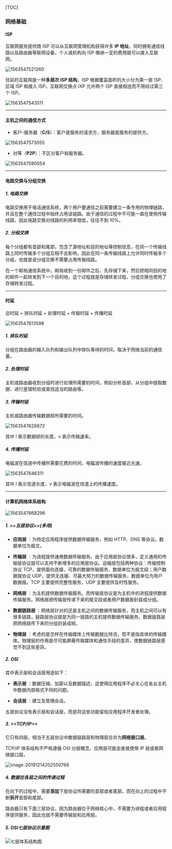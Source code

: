 [TOC]

### 网络基础

#### ISP

互联网服务提供商 ISP 可以从互联网管理机构获得许多 **IP 地址**，同时拥有通信线路以及路由器等联网设备，个人或机构向 ISP 缴纳一定的费用就可以接入互联网。

![1563547521260](assets/1563547521260.png)

目前的互联网是一种**多层次 ISP 结构**，ISP 根据覆盖面积的大小分为第一层 ISP、区域 ISP 和接入 ISP。互联网交换点 IXP 允许两个 ISP 直接相连而不用经过第三个 ISP。

![1563547543511](assets/1563547543511.png)

----

#### 主机之间的通信方式

- 客户-服务器（**C/S**）：客户是服务的请求方，服务器是服务的提供方。

![1563547573055](assets/1563547573055.png)

- 对等（**P2P**）：不区分客户和服务器。

![1563547590554](assets/1563547590554.png)

----

#### 电路交换与分组交换

##### 1. 电路交换

电路交换用于电话通信系统，两个用户要通信之前需要建立一条专用的物理链路，并且在整个通信过程中始终占用该链路。由于通信的过程中不可能一直在使用传输线路，因此电路交换对线路的利用率很低，往往不到 10%。

##### 2. 分组交换

每个分组都有首部和尾部，包含了源地址和目的地址等控制信息，在同一个传输线路上同时传输多个分组互相不会影响，因此在同一条传输线路上允许同时传输多个分组，也就是说分组交换不需要占用传输线路。

在一个邮局通信系统中，邮局收到一份邮件之后，先存储下来，然后把相同目的地的邮件一起转发到下一个目的地，这个过程就是存储转发过程，分组交换也使用了存储转发过程。

----

#### 时延

总时延 = 排队时延 + 处理时延 + 传输时延 + 传播时延

![1563547613598](assets/1563547613598.png)

##### 1. 排队时延

分组在路由器的输入队列和输出队列中排队等待的时间，取决于网络当前的通信量。

##### 2. 处理时延

主机或路由器收到分组时进行处理所需要的时间，例如分析首部、从分组中提取数据、进行差错检验或查找适当的路由等。

##### 3. 传输时延

主机或路由器传输数据帧所需要的时间。

![1563547628872](assets/1563547628872.png)

其中 l 表示数据帧的长度，v 表示传输速率。

##### 4. 传播时延

电磁波在信道中传播所需要花费的时间，电磁波传播的速度接近光速。

![1563547646311](assets/1563547646311.png)

其中 l 表示信道长度，v 表示电磁波在信道上的传播速度。

-----

#### 计算机网络体系结构

![1563547668296](assets/1563547668296.png)

##### 1. ==五层协议==(多用)

-  **应用层** ：为特定应用程序提供数据传输服务，例如 HTTP、DNS 等协议。数据单位为报文。

-  **传输层** ：为进程提供通用数据传输服务。由于应用层协议很多，定义通用的传输层协议就可以支持不断增多的应用层协议。运输层包括两种协议：传输控制协议 TCP，提供面向连接、可靠的数据传输服务，数据单位为报文段；用户数据报协议 UDP，提供无连接、尽最大努力的数据传输服务，数据单位为用户数据报。TCP 主要提供完整性服务，UDP 主要提供及时性服务。

-  **网络层** ：为主机提供数据传输服务。而传输层协议是为主机中的进程提供数据传输服务。网络层把传输层传递下来的报文段或者用户数据报封装成分组。

-  **数据链路层** ：网络层针对的还是主机之间的数据传输服务，而主机之间可以有很多链路，链路层协议就是为同一链路的主机提供数据传输服务。数据链路层把网络层传下来的分组封装成帧。

-  **物理层** ：考虑的是怎样在传输媒体上传输数据比特流，而不是指具体的传输媒体。物理层的作用是尽可能屏蔽传输媒体和通信手段的差异，使数据链路层感觉不到这些差异。

##### 2. OSI

其中表示层和会话层用途如下：

-  **表示层** ：数据压缩、加密以及数据描述，这使得应用程序不必关心在各台主机中数据内部格式不同的问题。

-  **会话层** ：建立及管理会话。

五层协议没有表示层和会话层，而是将这些功能留给应用程序开发者处理。

##### 3. ==TCP/IP==

它只有四层，相当于五层协议中数据链路层和物理层合并为**网络接口层**。

TCP/IP 体系结构不严格遵循 OSI 分层概念，应用层可能会直接使用 IP 层或者网络接口层。

![image-20191214202550766](assets/image-20191214202550766.png)

##### 4. 数据在各层之间的传递过程

在向下的过程中，需要**添加**下层协议所需要的首部或者尾部，而在向上的过程中不断**拆开**首部和尾部。

路由器只有下面三层协议，因为路由器位于网络核心中，不需要为进程或者应用程序提供服务，因此也就不需要传输层和应用层。

##### 5. OSI七层协议示意图

![七层体系结构图](https://my-blog-to-use.oss-cn-beijing.aliyuncs.com/2019/7/七层体系结构图.png)



